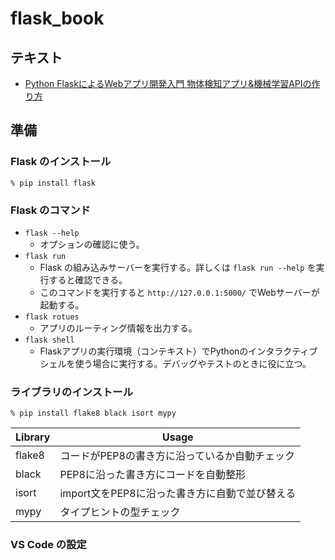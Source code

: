 # flask_book
## テキスト
* [Python FlaskによるWebアプリ開発入門 物体検知アプリ&機械学習APIの作り方](https://www.shoeisha.co.jp/book/detail/9784798175164)

## 準備
### Flask のインストール
```
% pip install flask
```

### Flask のコマンド
* `flask --help`
  * オプションの確認に使う。
* `flask run`
  * Flask の組み込みサーバーを実行する。詳しくは `flask run --help` を実行すると確認できる。
  * このコマンドを実行すると `http://127.0.0.1:5000/` でWebサーバーが起動する。
* `flask rotues`
  * アプリのルーティング情報を出力する。
* `flask shell`
  * Flaskアプリの実行環境（コンテキスト）でPythonのインタラクティブシェルを使う場合に実行する。デバッグやテストのときに役に立つ。

### ライブラリのインストール
```
% pip install flake8 black isort mypy
```

| Library | Usage |
| ---- | ---- |
| flake8 | コードがPEP8の書き方に沿っているか自動チェック |
| black |  PEP8に沿った書き方にコードを自動整形 |
| isort | import文をPEP8に沿った書き方に自動で並び替える |
| mypy | タイプヒントの型チェック |

### VS Code の設定